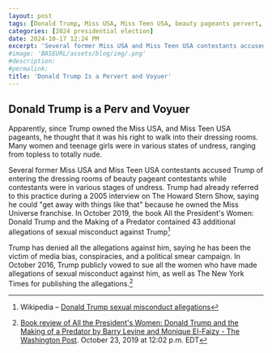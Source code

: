 ```yaml
---
layout: post
tags: [Donald Trump, Miss USA, Miss Teen USA, beauty pageants pervert, voyuer, ogling vulnerable women and teens in various states of undress]
categories: [2024 presidential election]
date: 2024-10-17 12:24 PM
excerpt: 'Several former Miss USA and Miss Teen USA contestants accused Trump of entering the dressing rooms of beauty pageant contestants while contestants were in various stages of undress. Trump had already referred to this practice during a 2005 interview on The Howard Stern Show, saying he could "get away with things like that" because he owned the Miss Universe franchise.'
#image: 'BASEURL/assets/blog/img/.png'
#description:
#permalink:
title: 'Donald Trump Is a Pervert and Voyuer'
---
```



## Donald Trump is a Perv and Voyuer

Apparently, since Trump owned the Miss USA, and Miss Teen USA pageants, he thought that it was his right to walk into their dressing rooms. Many women and teenage girls were in various states of undress, ranging from topless to totally nude.

Several former Miss USA and Miss Teen USA contestants accused Trump of entering the dressing rooms of beauty pageant contestants while contestants were in various stages of undress. Trump had already referred to this practice during a 2005 interview on The Howard Stern Show, saying he could "get away with things like that" because he owned the Miss Universe franchise. In October 2019, the book All the President's Women: Donald Trump and the Making of a Predator contained 43 additional allegations of sexual misconduct against Trump[^411]

Trump has denied all the allegations against him, saying he has been the victim of media bias, conspiracies, and a political smear campaign. In October 2016, Trump publicly vowed to sue all the women who have made allegations of sexual misconduct against him, as well as The New York Times for publishing the allegations.[^412]

[^411]: Wikipedia – [Donald Trump sexual misconduct allegations](https://en.wikipedia.org/wiki/Donald_Trump_sexual_misconduct_allegations?wprov=sfla1)
[^412]: [Book review of All the President's Women: Donald Trump and the Making of a Predator by Barry Levine and Monique El-Faizy - The Washington Post](https://www.washingtonpost.com/outlook/a-thorough-revolting-history-of-trumps-behavior-toward-women/2019/10/23/3dea9ac4-d00d-11e9-b29b-a528dc82154a_story.html). October 23, 2019 at 12:02 p.m. EDT
